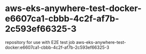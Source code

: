 # aws-eks-anywhere-test-docker-e6607ca1-cbbb-4c2f-af7b-2c593ef66325-3
repository for use with E2E test job aws-eks-anywhere-test-docker:e6607ca1-cbbb-4c2f-af7b-2c593ef66325-3
